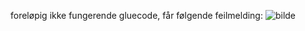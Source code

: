 foreløpig ikke fungerende gluecode, får følgende feilmelding:
![bilde](https://github.com/kamilz92/piv_bacheloroppgave/assets/148437004/4770d26f-5cae-40c2-83ea-3e8baa6b215a)
